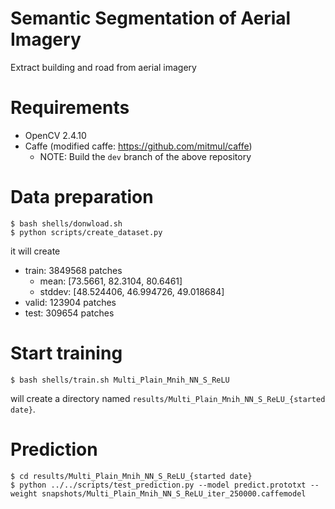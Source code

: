 Semantic Segmentation of Aerial Imagery
========================================

Extract building and road from aerial imagery

# Requirements
- OpenCV 2.4.10
- Caffe (modified caffe: https://github.com/mitmul/caffe)
    - NOTE: Build the `dev` branch of the above repository

# Data preparation

    $ bash shells/donwload.sh
    $ python scripts/create_dataset.py

it will create
- train: 3849568 patches
    - mean: [73.5661, 82.3104, 80.6461]
    - stddev: [48.524406, 46.994726, 49.018684]
- valid: 123904 patches
- test: 309654 patches

# Start training

    $ bash shells/train.sh Multi_Plain_Mnih_NN_S_ReLU

will create a directory named `results/Multi_Plain_Mnih_NN_S_ReLU_{started date}`.

# Prediction

    $ cd results/Multi_Plain_Mnih_NN_S_ReLU_{started date}
    $ python ../../scripts/test_prediction.py --model predict.prototxt --weight snapshots/Multi_Plain_Mnih_NN_S_ReLU_iter_250000.caffemodel

